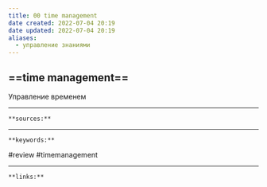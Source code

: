 ```yaml
---
title: 00 time management
date created: 2022-07-04 20:19
date updated: 2022-07-04 20:19
aliases:
  - управление знаниями
---
```


## ==time management==

Управление временем

---

`**sources:**`

---

`**keywords:**`

#review
#timemanagement

---

`**links:**`
